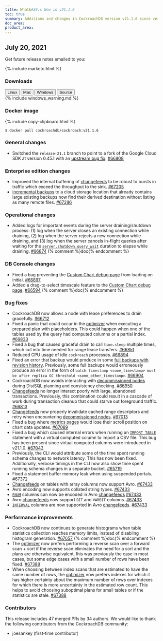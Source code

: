 ```yaml
---
title: What&#39;s New in v21.1.6
toc: true
summary: Additions and changes in CockroachDB version v21.1.6 since version v21.1.5
doc_area: 
product_area: 
---
```


## July 20, 2021

Get future release notes emailed to you:

{% include marketo.html %}

### Downloads

<div id="os-tabs" class="filters clearfix">
    <a href="https://binaries.cockroachdb.com/cockroach-v21.1.6.linux-amd64.tgz"><button id="linux" class="filter-button" data-scope="linux" data-eventcategory="linux-binary-release-notes">Linux</button></a>
    <a href="https://binaries.cockroachdb.com/cockroach-v21.1.6.darwin-10.9-amd64.tgz"><button id="mac" class="filter-button" data-scope="mac" data-eventcategory="mac-binary-release-notes">Mac</button></a>
    <a href="https://binaries.cockroachdb.com/cockroach-v21.1.6.windows-6.2-amd64.zip"><button id="windows" class="filter-button" data-scope="windows" data-eventcategory="windows-binary-release-notes">Windows</button></a>
    <a href="https://binaries.cockroachdb.com/cockroach-v21.1.6.src.tgz"><button id="source" class="filter-button" data-scope="source" data-eventcategory="source-release-notes">Source</button></a>
</div>

<section class="filter-content" data-scope="windows">
{% include windows_warning.md %}
</section>

### Docker image

{% include copy-clipboard.html %}
~~~shell
$ docker pull cockroachdb/cockroach:v21.1.6
~~~

### General changes

- Switched the `release-21.1` branch to point to a fork of the Google Cloud SDK at version 0.45.1 with an [upstream bug fix](https://github.com/googleapis/google-cloud-go/pull/4226). [#66808][#66808]

### Enterprise edition changes

- Improved the internal buffering of [changefeeds](../v21.1/stream-data-out-of-cockroachdb-using-changefeeds.html) to be robust to bursts in traffic which exceed the throughput to the sink. [#67205][#67205]
- [Incremental backups](../v21.1/take-full-and-incremental-backups.html#incremental-backups) to a cloud storage location that already contains large existing backups now find their derived destination without listing as many remote files. [#67286][#67286]

### Operational changes

- Added logs for important events during the server draining/shutdown process: (1) log when the server closes an existing connection while draining, (2) log when the server rejects a new connection while draining, and (3) log when the server cancels in-flight queries after waiting for the [`server.shutdown.query_wait`](../v21.1/cluster-settings.html) duration to elapse while draining. [#66874][#66874] {% comment %}doc{% endcomment %}

### DB Console changes

- Fixed a bug preventing the [Custom Chart debug page](../v21.1/ui-custom-chart-debug-page.html) from loading on initial. [#66897][#66897]
- Added a drag-to-select timescale feature to the [Custom Chart debug page](../v21.1/ui-custom-chart-debug-page.html). [#66594][#66594] {% comment %}doc{% endcomment %}

### Bug fixes

- CockroachDB now allows a node with lease preferences to drain gracefully. [#66712][#66712]
- Fixed a panic that could occur in the [optimizer](../v21.1/cost-based-optimizer.html) when executing a prepared plan with placeholders. This could happen when one of the tables used by the query had computed columns or a partial index. [#66833][#66833]
- Fixed a bug that caused graceful drain to call `time.sleep` multiple times, which cut into time needed for range lease transfers. [#66851][#66851]
- Reduced CPU usage of idle `cockroach` processes. [#66894][#66894]
- Fixed an error that backup would produce in some [full backups with revision history](../v21.1/take-backups-with-revision-history-and-restore-from-a-point-in-time.html). Previously, some full backups would erroneously produce an error in the form of `batch timestamp <some_timestamp> must be after replica GC threshold <some_other_timestamp>`. [#66904][#66904]
- CockroachDB now avoids interacting with [decommissioned nodes](../v21.1/remove-nodes.html#how-it-works) during DistSQL planning and consistency checking. [#66950][#66950]
- [Changefeeds](../v21.1/stream-data-out-of-cockroachdb-using-changefeeds.html) no longer interact poorly with large, abandoned transactions. Previously, this combination could result in a cascade of work during transaction cleanup that could starve out foreground traffic. [#66813][#66813]
- [Changefeeds](../v21.1/stream-data-out-of-cockroachdb-using-changefeeds.html) now properly invalidate cached range descriptors and retry when encountering [decommissioned nodes](../v21.1/remove-nodes.html#how-it-works). [#67013][#67013]
- Fixed a bug where [metrics pages](../v21.1/ui-overview-dashboard.html) would lose their scroll position on chart data updates. [#67089][#67089]
- Fixed a bug which caused internal errors when running an [`IMPORT TABLE`](../v21.1/import.html) statement with a virtual computed column to import a CSV file. This bug has been present since virtual computed columns were introduced in v21.1.0. [#67043][#67043]
- Previously, the CLI would attribute some of the time spent running schema changes to network latency. This has now been fixed. Additionally, verbose timings in the CLI now also show time spent running schema changes in a separate bucket. [#65719][#65719]
- Fixed a statement buffer memory leak when using suspended portals. [#67372][#67372]
- [Changefeeds](../v21.1/stream-data-out-of-cockroachdb-using-changefeeds.html) on tables with array columns now support Avro. [#67433][#67433]
- Avro encoding now supports collated string types. [#67433][#67433]
- [`ENUM`](../v21.1/enum.html) columns can now be encoded in Avro [changefeeds](../v21.1/stream-data-out-of-cockroachdb-using-changefeeds.html) [#67433][#67433]
- Avro [changefeeds](../v21.1/stream-data-out-of-cockroachdb-using-changefeeds.html) now support `BIT` and `VARBIT` columns. [#67433][#67433]
- [`INTERVAL`](../v21.1/interval.html) columns are now supported in Avro [changefeeds](../v21.1/stream-data-out-of-cockroachdb-using-changefeeds.html). [#67433][#67433]

### Performance improvements

- CockroachDB now continues to generate histograms when table statistics collection reaches memory limits, instead of disabling histogram generation. [#67057][#67057] {% comment %}doc{% endcomment %}
- The [optimizer](../v21.1/cost-based-optimizer.html) now prefers performing a reverse scan over a forward scan + sort if the reverse scan eliminates the need for a sort and the plans are otherwise equivalent. Ihis was previously the case in most cases, but some edge cases with a small number of rows have been fixed. [#67388][#67388]
- When choosing between index scans that are estimated to have the same number of rows, the [optimizer](../v21.1/cost-based-optimizer.html) now prefers indexes for which it has higher certainty about the maximum number of rows over indexes for which there is more uncertainty in the estimated row count. This helps to avoid choosing suboptimal plans for small tables or if the statistics are stale. [#67388][#67388]

### Contributors

This release includes 47 merged PRs by 34 authors.
We would like to thank the following contributors from the CockroachDB community:

- joesankey (first-time contributor)

[#65719]: https://github.com/cockroachdb/cockroach/pull/65719
[#66594]: https://github.com/cockroachdb/cockroach/pull/66594
[#66712]: https://github.com/cockroachdb/cockroach/pull/66712
[#66808]: https://github.com/cockroachdb/cockroach/pull/66808
[#66813]: https://github.com/cockroachdb/cockroach/pull/66813
[#66833]: https://github.com/cockroachdb/cockroach/pull/66833
[#66851]: https://github.com/cockroachdb/cockroach/pull/66851
[#66874]: https://github.com/cockroachdb/cockroach/pull/66874
[#66894]: https://github.com/cockroachdb/cockroach/pull/66894
[#66897]: https://github.com/cockroachdb/cockroach/pull/66897
[#66904]: https://github.com/cockroachdb/cockroach/pull/66904
[#66950]: https://github.com/cockroachdb/cockroach/pull/66950
[#67013]: https://github.com/cockroachdb/cockroach/pull/67013
[#67043]: https://github.com/cockroachdb/cockroach/pull/67043
[#67057]: https://github.com/cockroachdb/cockroach/pull/67057
[#67089]: https://github.com/cockroachdb/cockroach/pull/67089
[#67205]: https://github.com/cockroachdb/cockroach/pull/67205
[#67286]: https://github.com/cockroachdb/cockroach/pull/67286
[#67356]: https://github.com/cockroachdb/cockroach/pull/67356
[#67372]: https://github.com/cockroachdb/cockroach/pull/67372
[#67388]: https://github.com/cockroachdb/cockroach/pull/67388
[#67433]: https://github.com/cockroachdb/cockroach/pull/67433
[a8ebcb0af]: https://github.com/cockroachdb/cockroach/commit/a8ebcb0af

